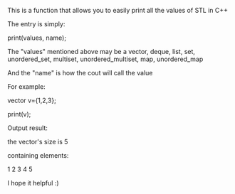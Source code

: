 This is a function that allows you to easily print all the values of STL in C++

The entry is simply:

print(values, name);

The "values" mentioned above may be a vector, deque, list, set, unordered_set, multiset, unordered_multiset, map, unordered_map

And the "name" is how the cout will call the value

For example:

vector<int> v={1,2,3};

print(v);

Output result:

the vector's size is 5

containing elements:

1 2 3 4 5

I hope it helpful :)
